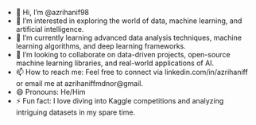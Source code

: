 - 👋 Hi, I’m @azrihanif98
- 👀 I’m interested in exploring the world of data, machine learning, and artificial intelligence.
- 🌱 I’m currently learning advanced data analysis techniques, machine learning algorithms, and deep learning frameworks.
- 💞️ I’m looking to collaborate on data-driven projects, open-source machine learning libraries, and real-world applications of AI.
- 📫 How to reach me: Feel free to connect via linkedin.com/in/azrihaniff or email me at azrihaniffmdnor@gmail.
- 😄 Pronouns: He/Him
- ⚡ Fun fact: I love diving into Kaggle competitions and analyzing intriguing datasets in my spare time.

<!---
azrihanif98/azrihanif98 is a ✨ special ✨ repository because its `README.md` (this file) appears on your GitHub profile.
You can click the Preview link to take a look at your changes.
--->
